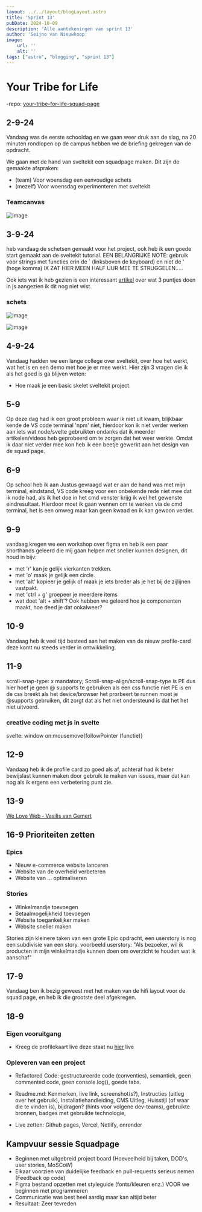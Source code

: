 ```yaml
---
layout: ../../layout/blogLayout.astro
title: 'Sprint 13'
pubDate: 2024-10-09
description: 'Alle aantekeningen van sprint 13'
author: 'Seijno van Nieuwkoop'
image:
    url: ''
    alt: ''
tags: ["astro", "blogging", "sprint 13"]
---
```

# Your Tribe for Life

-repo: [your-tribe-for-life-squad-page](https://github.com/rutgerkock/your-tribe-for-life-squad-page)

## 2-9-24
Vandaag was de eerste schooldag en we gaan weer druk aan de slag, na 20 minuten rondlopen op de campus hebben we de briefing gekregen van de opdracht.

We gaan met de hand van sveltekit een squadpage maken. Dit zijn de gemaakte afspraken:

* (team) Voor woensdag een eenvoudige schets
* (mezelf) Voor woensdag experimenteren met sveltekit

### Teamcanvas
![image](https://github.com/user-attachments/assets/9c9d04bf-152e-4e59-ab24-98a6cd6ddbf3)

## 3-9-24

heb vandaag de schetsen gemaakt voor het project, ook heb ik een goede start gemaakt aan de sveltekit tutorial. EEN BELANGRIJKE NOTE: gebruik voor strings met functies erin de ` (linksboven de keyboard) en niet de ' (hoge komma) IK ZAT HIER MEEN HALF UUR MEE TE STRUGGELEN.....

Ook iets wat ik heb gezien is een interessant [artikel](https://oprearocks.medium.com/what-do-the-three-dots-mean-in-javascript-bc5749439c9a) over wat 3 puntjes doen in js aangezien ik dit nog niet wist.

### schets

![image](https://github.com/user-attachments/assets/7092f5bd-f281-458e-9949-6a5df70a218a)

![image](https://github.com/user-attachments/assets/dacfc864-d642-47ff-be40-d2ca6bace0c6)


## 4-9-24
Vandaag hadden we een lange college over sveltekit, over hoe het werkt, wat het is en een demo met hoe je er mee werkt. Hier zijn 3 vragen die ik als het goed is ga blijven weten:

* Hoe maak je een basic skelet sveltekit project.

## 5-9 
Op deze dag had ik een groot probleem waar ik niet uit kwam, blijkbaar kende de VS code terminal 'npm' niet, hierdoor kon ik niet verder werken aan iets wat node/svelte gebruikten ondanks dat ik meerder artikelen/videos heb geprobeerd om te zorgen dat het weer werkte. Omdat ik daar niet verder mee kon heb ik een beetje gewerkt aan het design van de squad page.

## 6-9
Op school heb ik aan Justus gevraagd wat er aan de hand was met mijn terminal, eindstand, VS code kreeg voor een onbekende rede niet mee dat ik node had, als ik het doe in het cmd venster krijg ik wel het gewenste eindresultaat. Hierdoor moet ik gaan wennen om te werken via de cmd terminal, het is een omweg maar kan geen kwaad en ik kan gewoon verder.

## 9-9
vandaag kregen we een workshop over figma en heb ik een paar shorthands geleerd die mij gaan helpen met sneller kunnen designen, dit houd in bijv:
* met 'r' kan je gelijk vierkanten trekken.
* met 'o' maak je gelijk een circle.
* met 'alt' kopieer je gelijk of maak je iets breder als je het bij de zijlijnen vastpakt.
* met 'ctrl + g' groepeer je meerdere items
* wat doet 'alt + shift'?
Ook hebben we geleerd hoe je componenten maakt, hoe deed je dat ookalweer?

## 10-9

Vandaag heb ik veel tijd besteed aan het maken van de nieuw profile-card deze komt nu steeds verder in ontwikkeling.

## 11-9
scroll-snap-type: x mandatory;
Scroll-snap-align/scroll-snap-type is PE dus hier hoef je geen @ supports te gebruiken
als een css functie niet PE is en de css breekt als het device/browser het prorbeert te runnen moet je @supports gebruiken, dit zorgt dat als het niet ondersteund is dat het het niet uitvoerd.

### creative coding  met js in svelte
svelte: window on:mousemove{followPointer (functie)}

## 12-9
Vandaag heb ik de profile card zo goed als af, achteraf had ik beter bewijslast kunnen maken door gebruik te maken van issues, maar dat kan nog als ik ergens een verbetering punt zie.

## 13-9
[We Love Web ‐ Vasilis van Gemert](https://github.com/Seijno/i-love-web/wiki/We-Love-Web-%E2%80%90-Vasilis-van-Gemert)

## 16-9 Prioriteiten zetten
### Epics
* Nieuw e-commerce website lanceren
* Website van de overheid verbeteren
* Website van ... optimaliseren

### Stories
* Winkelmandje toevoegen
* Betaalmogelijkheid toevoegen
* Website toegankelijker maken
* Website sneller maken

Stories zijn kleinere taken van een grote Epic opdracht, een userstory is nog een subdivisie van een story.
voorbeeld userstory: 
"Als bezoeker, wil ik producten in mijn winkelmandje kunnen doen om overzicht te houden wat ik aanschaf"

## 17-9
Vandaag ben ik bezig geweest met het maken van de hifi layout voor de squad page, en heb ik die grootste deel afgekregen.

## 18-9
### Eigen vooruitgang
* Kreeg de profilekaart live deze staat nu [hier](https://profile-card-coral-nine.vercel.app/) live
### Opleveren van een project
* Refactored Code: gestructureerde code (conventies), semantiek, geen commented code, geen console.log(), goede tabs.
 
* Readme.md: Kenmerken, live link, screenshot(s?), Instructies (uitleg over het gebruik), Installatiehandleiding, CMS Uitleg, Huisstijl (of waar die te vinden is), bijdragen? (hints voor volgene dev-teams), gebruikte bronnen, badges met gebruikte technologie,
 
* Live zetten: Github pages, Vercel, Netlify, onrender

## Kampvuur sessie Squadpage

* Beginnen met uitgebreid project board (Hoeveelheid bij taken, DOD's, user stories, MoSCoW)
* Elkaar voorzien van duidelijke feedback en pull-requests serieus nemen (Feedback op code) 
* Figma bestand opzetten met styleguide (fonts/kleuren enz.) VOOR we beginnen met programmeren
* Communicatie was best heel aardig maar kan altijd beter 
* Resultaat: Zeer tevreden

